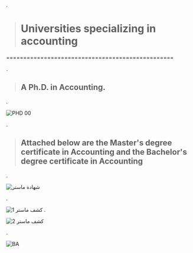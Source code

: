 
.


> # Universities specializing in accounting


=================================================

.

> ##  A Ph.D. in Accounting.

.

![PHD 00](https://github.com/nancyalaswad90/nancyalaswad90/assets/36210723/7e9ffe67-70bd-455b-ab42-7ef5eb8892f6)


.


> ## Attached below are the Master's degree certificate in Accounting and the Bachelor's degree certificate in Accounting


.

![شهادة ماستر](https://github.com/nancyalaswad90/nancyalaswad90/assets/36210723/d4ee0546-89ab-40b3-b2fc-f8ef6eb092f5)

.

![كشف ماستر 1](https://github.com/nancyalaswad90/nancyalaswad90/assets/36210723/92cfe966-576f-461e-8747-48067bc4c4cf)
.

![كشف ماستر 2](https://github.com/nancyalaswad90/nancyalaswad90/assets/36210723/db00157b-345f-4d28-8a4a-8d9206dfea65)

.



![BA](https://github.com/nancyalaswad90/nancyalaswad90/assets/36210723/fb813c06-1f27-4995-9f22-6e707b73a954)
